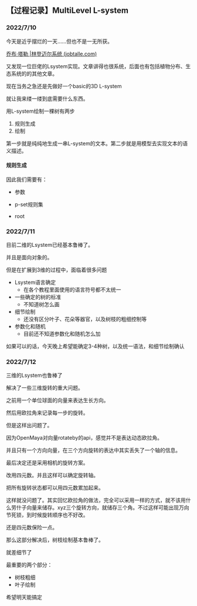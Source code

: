 ## 【过程记录】MultiLevel L-system

### 2022/7/10

今天是近乎摆烂的一天……但也不是一无所获。

[乔布·塔勒 |林登迈尔系统 (jobtalle.com)](https://jobtalle.com/lindenmayer_systems.html)

又发现一位巨佬的Lsystem实现。文章讲得也很系统，后面也有包括植物分布、生态系统的的其他文章。

现在当务之急还是先做好一个basic的3D L-system

就让我来缕一缕到底需要什么东西。

用L-system绘制一棵树有两步

1.  规则生成
2.  绘制

第一步就是纯纯地生成一串L-system的文本。第二步就是用模型去实现文本的语义描述。

#### 规则生成

因此我们需要有：

-   参数

-   p-set规则集
-   root

### 2022/7/11

目前二维的Lsystem已经基本鲁棒了。

并且是面向对象的。

但是在扩展到3维的过程中，面临着很多问题

-   Lsystem语言确定
    -   在各个教程里面使用的语言符号都不太统一
-   一些确定的树的标准
    -   不知道树怎么画
-   细节绘制
    -   还没有区分叶子、花朵等器官，以及树枝的粗细控制等
-   参数化和随机
    -   目前还不知道参数化和随机怎么加



如果可以的话，今天晚上希望能确定3-4种树，以及统一语法，和细节绘制确认

### 2022/7/12

三维的Lsystem也鲁棒了

解决了一些三维旋转的重大问题。

之前用一个单位球面的向量来表达生长方向。

然后用欧拉角来记录每一步的旋转。

但是这样出问题了。

因为OpenMaya对向量rotateby的api，感觉并不是表达动态欧拉角。

并且只有一个方向向量，在三个方向旋转的表达中其实丢失了一个轴的信息。

最后决定还是采用相机的旋转方案。

改用四元数。并且这样可以确定旋转轴。

把所有旋转状态都可以用四元数累加起来。

这样就没问题了。其实回忆欧拉角的做法，完全可以采用一样的方式，就不该用什么劳什子向量来储存。xyz三个旋转方向，就储存三个角。不过这样可能出现万向节死锁，到时候旋转顺序也不好改。

还是四元数保险一点。

那么这部分解决后，树枝绘制基本鲁棒了。

就差细节了

最重要的两个部分：

-   树枝粗细
-   叶子绘制

希望明天能搞定

